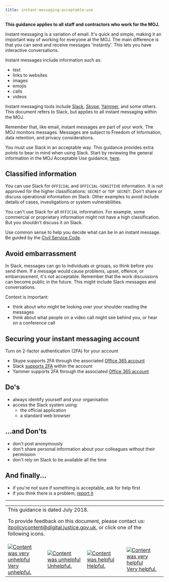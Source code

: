 ```yaml
---
title: instant-messaging-acceptable-use
---
```


[csc]: https://www.gov.uk/government/publications/civil-service-code/the-civil-service-code/

<b>This guidance applies to all staff and contractors who work for the MOJ.</b>

Instant messaging is a variation of email. It's quick and simple, making it an important way of working for everyone at the MOJ. The main difference is that you can send and receive messages 'instantly'. This lets you have interactive conversations.

Instant messages include information such as:

  - text
  - links to websites
  - images
  - emojis
  - calls
  - videos

Instant messaging tools include [Slack](https://slack.com/), [Skype](https://www.skype.com/en/), [Yammer](https://www.yammer.com/), and some others. This document refers to Slack, but applies to all instant messaging within the MOJ.

Remember that, like email, instant messages are part of your work. The MOJ monitors messages. Messages are subject to Freedom of Information, data retention, and privacy considerations.

You must use Slack in an acceptable way. This guidance provides extra points to bear in mind when using Slack. Start by reviewing the general information in the MOJ Acceptable Use guidance, [here](https://intranet.justice.gov.uk/guidance/security/it-computer-security/acceptable-use/).

## Classified information

You can use Slack for `OFFICIAL` and `OFFICIAL-SENSITIVE` information. It is not approved for the higher classifications: `SECRET` or `TOP SECRET`. Don't share or discuss operational information on Slack. Other examples to avoid include details of cases, investigations or system vulnerabilities.

You can't use Slack for all `OFFICIAL` information. For example, some commercial or proprietary information might not have a high classification. But you shouldn't discuss it on Slack.

Use common sense to help you decide what can be in an instant message. Be guided by the [Civil Service Code][csc].

## Avoid embarrassment

In Slack, messages can go to individuals or groups, so think before you send them. If a message would cause problems, upset, offence, or embarrassment, it's not acceptable. Remember that the work discussions can become public in the future. This might include Slack messages and conversations.

Context is important:
- think about who might be looking over your shoulder reading the messages
- think about what people on a video call might see behind you, or hear on a conference call

## Securing your instant messaging account

Turn on 2-factor authentication (2FA) for your account

- Skype supports 2FA through the associated [Office 365 account](https://support.office.com/en-gb/article/Set-up-multi-factor-authentication-for-Office-365-users-8f0454b2-f51a-4d9c-bcde-2c48e41621c6)
- Slack [supports 2FA](https://get.slack.help/hc/en-us/articles/204509068-Set-up-two-factor-authentication) within the account
- Yammer supports 2FA through the associated [Office 365 account](https://support.office.com/en-gb/article/Set-up-multi-factor-authentication-for-Office-365-users-8f0454b2-f51a-4d9c-bcde-2c48e41621c6)

## Do's

- always identify yourself and your organisation
- access the Slack system using:
  - the official application
  - a standard web browser

## ...and Don'ts

- don't post anonymously
- don't share personal information about your colleagues without their permission
- don't rely on Slack to be available all the time

## And finally...

- if you're not sure if something is acceptable, ask for help first
- if you think there is a problem, [report it](https://intranet.justice.gov.uk/guidance/security/report-a-security-incident/)

---

<table>
<tr><td colspan='4'>This guidance is dated July 2018.
<p>
To provide feedback on this document, please contact us: <a href="mailto:itpolicycontent+instant-messaging-acceptable-use@digital.justice.gov.uk?subject=instant-messaging-acceptable-use">itpolicycontent@digital.justice.gov.uk</a>, or click one of the following icons.</p></td></tr>
<tr>
<td width='25%'><a href="mailto:itpolicycontent+instant-messaging-acceptable-use-2@digital.justice.gov.uk?subject=instant-messaging-acceptable-use-2"><img src="https://intranet.justice.gov.uk/app/uploads/2018/04/DoubleCross.gif" alt="Content was very unhelpful">Very unhelpful.</a></td>
<td width='25%'><a href="mailto:itpolicycontent+instant-messaging-acceptable-use-1@digital.justice.gov.uk?subject=instant-messaging-acceptable-use-1"><img src="https://intranet.justice.gov.uk/app/uploads/2018/04/Cross.gif" alt="Content was unhelpful">Unhelpful.</a></td>
<td width='25%'><a href="mailto:itpolicycontent+instant-messaging-acceptable-use+1@digital.justice.gov.uk?subject=instant-messaging-acceptable-use+1"><img src="https://intranet.justice.gov.uk/app/uploads/2018/04/Tick.gif" alt="Content was helpful">Helpful.</a></td>
<td width='25%'><a href="mailto:itpolicycontent+instant-messaging-acceptable-use+2@digital.justice.gov.uk?subject=instant-messaging-acceptable-use+2"><img src="https://intranet.justice.gov.uk/app/uploads/2018/04/DoubleTick.gif" alt="Content was very helpful">Very helpful.</a></td>
</table>
